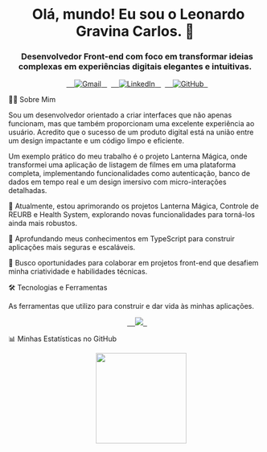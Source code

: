 <p align="center">
  </p>

<h1 align="center">
  Olá, mundo! Eu sou o Leonardo Gravina Carlos. 👋
</h1>

<h3 align="center">
  Desenvolvedor Front-end com foco em transformar ideias complexas em experiências digitais elegantes e intuitivas.
</h3>

<p align="center">
  <a href="mailto:leonardocarlos807@gmail.com" target="_blank">
    <img src="https://img.shields.io/badge/Gmail-D14836?style=for-the-badge&logo=gmail&logoColor=white" alt="Gmail"/>
  </a>
  <a href="https://www.linkedin.com/in/leonardo-gravina-a770bb237" target="_blank">
    <img src="https://img.shields.io/badge/LinkedIn-0077B5?style=for-the-badge&logo=linkedin&logoColor=white" alt="LinkedIn"/>
  </a>
  <a href="https://github.com/LeoGravina" target="_blank">
    <img src="https://img.shields.io/badge/GitHub-181717?style=for-the-badge&logo=github&logoColor=white" alt="GitHub"/>
  </a>
</p>

👨‍💻 Sobre Mim

Sou um desenvolvedor orientado a criar interfaces que não apenas funcionam, mas que também proporcionam uma excelente experiência ao usuário. Acredito que o sucesso de um produto digital está na união entre um design impactante e um código limpo e eficiente.

Um exemplo prático do meu trabalho é o projeto Lanterna Mágica, onde transformei uma aplicação de listagem de filmes em uma plataforma completa, implementando funcionalidades como autenticação, banco de dados em tempo real e um design imersivo com micro-interações detalhadas.

🔭 Atualmente, estou aprimorando os projetos Lanterna Mágica, Controle de REURB e Health System, explorando novas funcionalidades para torná-los ainda mais robustos.

🌱 Aprofundando meus conhecimentos em TypeScript para construir aplicações mais seguras e escaláveis.

👯 Busco oportunidades para colaborar em projetos front-end que desafiem minha criatividade e habilidades técnicas.

🛠️ Tecnologias e Ferramentas

As ferramentas que utilizo para construir e dar vida às minhas aplicações.

<p align="center">
  <a href="https://skillicons.dev">
    <img src="https://skillicons.dev/icons?i=react,vite,js,ts,html,css,firebase,git,vscode,figma&perline=5" />
  </a>
</p>

📊 Minhas Estatísticas no GitHub

<p align="center">
  &nbsp;
  <img height="180em" src="https://github-readme-stats.vercel.app/api/top-langs/?username=LeoGravina&layout=compact&langs_count=7&theme=algolia"/>
</p>
